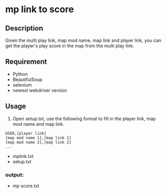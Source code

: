 # mp link to score

## Description
Given the multi play link, map mod name, map link and player link, you can get the player's play score in the map from the multi play link.

## Requirement
* Python
* BeautifulSoup
* selenium
* newest webdriver version

## Usage
1. Open setup.txt, use the following format to fill in the player link, map mod name and map link.  
```
USER,[player link]
[map mod name 1],[map link 1]  
[map mod name 2],[map link 2]  
...   
``` 
* mplink.txt
* setup.txt
### output:
* mp score.txt

